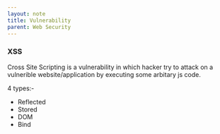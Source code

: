 ```yaml
---
layout: note
title: Vulnerability
parent: Web Security
---
```


### XSS

Cross Site Scripting is a vulnerability in which hacker try to attack on a vulnerible website/application by executing some arbitary js code.

4 types:-

- Reflected
- Stored
- DOM
- Bind
